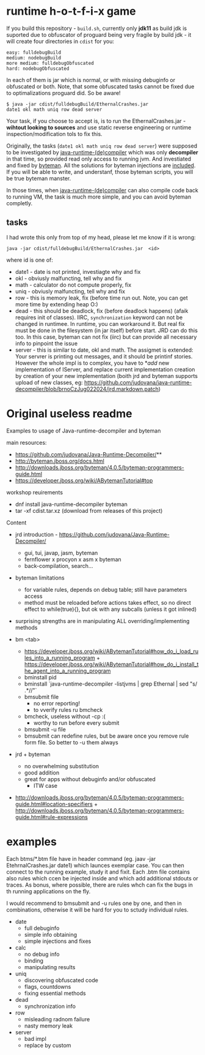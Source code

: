 # runtime  h-o-t-f-i-x  game
If you build this repository - `build.sh`, currently only **jdk11** as build jdk is suported due to obfuscator of proguard being very fragile by build jdk - it will create four directories in `cdist` for you:
```
easy: fulldebugBuild
medium: nodebugBuild
more medium: fulldebugObfuscated
hard: nodebugObfuscated
```
In each of them is jar which is normal, or with missing debuginfo or obfuscated or both. Note, that some obfuscated tasks cannot be fixed due to optimalizations proguard did. So be aware!
```
$ java -jar cdist/fulldebugBuild/EthernalCrashes.jar 
date1 okl math uniq row dead server
```

Your task, if you choose to accept is, is to run the EthernalCrashes.jar - **wihtout looking to sources** and use static reverse engineering or runtime inspection/modification tols to fix this.

Originally, the tasks (`date1 okl math uniq row dead server`) were supposed to be investigated by [java-runtime-(de)compiler](https://github.com/judovana/Java-Runtime-Decompiler/) which was only **decompiler** in that time, so provided read only access to running jvm. And investiated and fixed by [byteman](http://byteman.jboss.org/docs.html). All the solutions for byteman injections are [included](https://github.com/judovana/JrdBytemanExamples/tree/master/btmn). If you will be able to write, and understanf, those byteman scripts, you will be true byteman manster.

In those times, when [java-runtime-(de)compiler](https://github.com/judovana/Java-Runtime-Decompiler/)  can also compile code back to running VM, the task is much more simple, and you can avoid byteman completly.

## tasks
I had wrote this only from top of my head, please let me know if it is wrong:
```
java -jar cdist/fulldebugBuild/EthernalCrashes.jar  <id>
```
where id is one of:
 * date1 -  date is not printed, investiagte why and fix
 * okl - obviusly malfuncting, tell why and fix
 * math - calculator do not compute properly, fix
 * uniq - obviusly malfuncting, tell why and fix
 * row - this is  memory leak, fix (before time run out. Note, you can get more time by extending heap O:)
 * dead - this should be deadlock, fix (before deadlock happens) (afaik requires init of classes). IIRC, `synchronization`  keyword can not be changed in runtimee. In runtime, you can workaround it. But real fix must be done in the filesystem (in jar itself) before start. JRD can do this too. In this case, byteman can not fix (iirc) but can provide all necessary info to pinpoint the issue
 * server - this is similar to date, okl and math. The assigmet is extended: Your servrer is printing out messages, and it should be printinf stories. However the whole impl is to complex, you have to **add* new implementation of IServer, and replace current implementation creation by creation of your new implementation (boith jrd and byteman supports upload of new classes, eg: https://github.com/judovana/java-runtime-decompiler/blob/brnoCzJug022024/jrd.markdown.patch)

# Original useless readme
Examples to usage of Java-runtime-decompiler and byteman

main resources:
 * https://github.com/judovana/Java-Runtime-Decompiler/**
 * http://byteman.jboss.org/docs.html
 * http://downloads.jboss.org/byteman/4.0.5/byteman-programmers-guide.html
 * https://developer.jboss.org/wiki/ABytemanTutorial#top

workshop reuirements
 * dnf install java-runtime-decompiler byteman
 * tar -xf cdist.tar.xz (download from releases of this project)

Content
 * jrd introduction - https://github.com/judovana/Java-Runtime-Decompiler/
   * gui, tui, javap, jasm, byteman
   * fernflower x procyon x asm x byteman
   * back-compilation, search...
 * byteman limitations
   * for variable rules, depends on debug table; still have parameters access
   * method must be reloaded before actions takes effect, so no direct effect to while(true){}, but ok with any subcalls (unless it got inlined)
 * surprising strengths are in manipulating ALL overriding/implementing methods
 * bm \<tab\>
   * https://developer.jboss.org/wiki/ABytemanTutorial#how_do_i_load_rules_into_a_running_program + https://developer.jboss.org/wiki/ABytemanTutorial#how_do_i_install_the_agent_into_a_running_program
   * bminstall pid
   * bminstall \`java-runtime-decompiler  -listjvms | grep Ethernal | sed "s/ .*//"\`
   * bmsubmit file
     * no error reporting!
     * to vverify rules ru bmcheck
   * bmcheck, useless without -cp :(
     * worthy to run  before every submit
   * bmsubmit -u file
   * bmsubmit can redefine rules, but be aware once you remove rule form file. So better to -u them always
  
 * jrd + byteman
   * no overwhelming substitution
   * good addition
   * great for apps without debuginfo and/or obfuscated
     * ITW case
 * http://downloads.jboss.org/byteman/4.0.5/byteman-programmers-guide.html#location-specifiers + http://downloads.jboss.org/byteman/4.0.5/byteman-programmers-guide.html#rule-expressions
 
 # examples
 Each btms/\*.btm file have in header command (eg. jaav -jar EtehrnalCrashes.jar date1) which launces exemplar case.
 You can then connect to the running example, study it and fixit. Each .btm file contains also rules which ccen be injected inside and which add additional stdouts or traces. As bonus, where possible, there are rules whch can fix the bugs in th running applications on the fly. 
 
 I would recommend to bmsubmit and -u rules one by one, and then in combinations, otherwise it will be hard for you to sctudy individual rules.
 
 * date
   * full debuginfo
   * simple info obtaining
   * simple injections and fixes
 * calc
   * no debug info
   * binding
   * manipulating results
 * uniq
   * discovering obfuscated code
   * flags, countdowns
   * fixing essential methods
 * dead 
   * synchronization info
 * row
   * misleading radnom failure
   * nasty memory leak
 * server
   *  bad impl
   *  replace by custom
